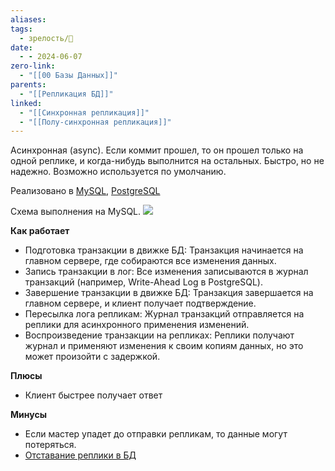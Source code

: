 ```yaml
---
aliases: 
tags:
  - зрелость/🌱
date:
  - - 2024-06-07
zero-link:
  - "[[00 Базы Данных]]"
parents:
  - "[[Репликация БД]]"
linked:
  - "[[Синхронная репликация]]"
  - "[[Полу-синхронная репликация]]"
---
```

Асинхронная (async). Если коммит прошел, то он прошел только на одной реплике, и когда-нибудь выполнится на остальных. Быстро, но не надежно. Возможно используется по умолчанию. 

Реализовано в [MySQL](00%20MySQL.md), [PostgreSQL](00%20PostgreSQL.md)

Схема выполнения на MySQL.
![](Pasted%20image%2020240206195611.png)

**Как работает**
- Подготовка транзакции в движке БД: Транзакция начинается на главном сервере, где собираются все изменения данных.
- Запись транзакции в лог: Все изменения записываются в журнал транзакций (например, Write-Ahead Log в PostgreSQL).
- Завершение транзакции в движке БД: Транзакция завершается на главном сервере, и клиент получает подтверждение.
- Пересылка лога репликам: Журнал транзакций отправляется на реплики для асинхронного применения изменений.
- Воспроизведение транзакции на репликах: Реплики получают журнал и применяют изменения к своим копиям данных, но это может произойти с задержкой.

**Плюсы**
- Клиент быстрее получает ответ

**Минусы**
- Если мастер упадет до отправки репликам, то данные могут потеряться.
- [Отставание реплики в БД](Отставание%20реплики%20в%20БД.md)